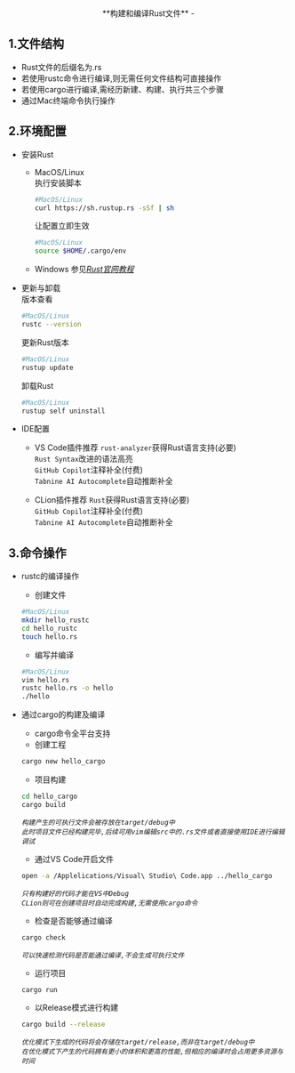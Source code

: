 <div align="center">
**构建和编译Rust文件**
-
</div>

**1.文件结构**
-
* Rust文件的后缀名为.rs<br>
* 若使用rustc命令进行编译,则无需任何文件结构可直接操作<br>
* 若使用cargo进行编译,需经历新建、构建、执行共三个步骤<br>
* 通过Mac终端命令执行操作

**2.环境配置**
-
* 安装Rust<br>
    * MacOS/Linux<br>
        执行安装脚本
        ```bash
        #MacOS/Linux
        curl https://sh.rustup.rs -sSf | sh
        ```

        让配置立即生效
        ```bash
        #MacOS/Linux
        source $HOME/.cargo/env
        ```

    * Windows
        参见[_Rust官网教程_](https://www.rust-lang.org/tools/install) <br>

* 更新与卸载<br>
    版本查看
    ```bash
    #MacOS/Linux
    rustc --version
    ```

    更新Rust版本
    ```bash
    #MacOS/Linux
    rustup update
    ```

    卸载Rust
    ```bash
    #MacOS/Linux
    rustup self uninstall
    ```

* IDE配置
    * VS Code插件推荐
        `rust-analyzer`获得Rust语言支持(必要)<br>
        `Rust Syntax`改进的语法高亮<br>
        `GitHub Copilot`注释补全(付费)<br>
        `Tabnine AI Autocomplete`自动推断补全<br>

    * CLion插件推荐
        `Rust`获得Rust语言支持(必要)<br>
        `GitHub Copilot`注释补全(付费)<br>
        `Tabnine AI Autocomplete`自动推断补全

**3.命令操作**
-
* rustc的编译操作<br>
    * 创建文件
    ```bash
    #MacOS/Linux
    mkdir hello_rustc
    cd hello_rustc
    touch hello.rs
    ```

    * 编写并编译
    ```bash
    #MacOS/Linux
    vim hello.rs
    rustc hello.rs -o hello
    ./hello
    ```

* 通过cargo的构建及编译<br>
    * cargo命令全平台支持<br>
    * 创建工程
    ```bash
    cargo new hello_cargo
    ```

    * 项目构建
    ```bash
    cd hello_cargo
    cargo build
    ```
    _`构建产生的可执行文件会被存放在target/debug中`_<br>
    _`此时项目文件已经构建完毕,后续可用vim编辑src中的.rs文件或者直接使用IDE进行编辑调试`_<br>

    * 通过VS Code开启文件
    ```bash
    open -a /Applelications/Visual\ Studio\ Code.app ../hello_cargo
    ```
    _`只有构建好的代码才能在VS中Debug`_<br>
    _`CLion则可在创建项目时自动完成构建,无需使用cargo命令`_<br>

    * 检查是否能够通过编译
    ```bash
    cargo check
    ```
    _`可以快速检测代码是否能通过编译,不会生成可执行文件`_<br>

    * 运行项目
    ```bash
    cargo run
    ```

    * 以Release模式进行构建
    ```bash
    cargo build --release
    ```
    _`优化模式下生成的代码将会存储在target/release,而非在target/debug中`_<br>
    _`在优化模式下产生的代码拥有更小的体积和更高的性能,但相应的编译时会占用更多资源与时间`_<br>
